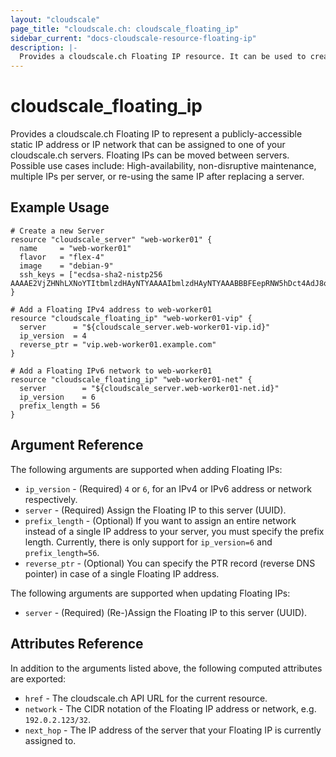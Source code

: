 ```yaml
---
layout: "cloudscale"
page_title: "cloudscale.ch: cloudscale_floating_ip"
sidebar_current: "docs-cloudscale-resource-floating-ip"
description: |-
  Provides a cloudscale.ch Floating IP resource. It can be used to create, modify, and delete Floating IPs.
---
```


# cloudscale\_floating\_ip

Provides a cloudscale.ch Floating IP to represent a publicly-accessible static IP address or IP network that can be assigned to one of your cloudscale.ch servers. Floating IPs can be moved between servers. Possible use cases include: High-availability, non-disruptive maintenance, multiple IPs per server, or re-using the same IP after replacing a server.

## Example Usage

```hcl
# Create a new Server
resource "cloudscale_server" "web-worker01" {
  name     = "web-worker01"
  flavor   = "flex-4"
  image    = "debian-9"
  ssh_keys = ["ecdsa-sha2-nistp256 AAAAE2VjZHNhLXNoYTItbmlzdHAyNTYAAAAIbmlzdHAyNTYAAABBBFEepRNW5hDct4AdJ8oYsb4lNP5E9XY5fnz3ZvgNCEv7m48+bhUjJXUPuamWix3zigp2lgJHC6SChI/okJ41GUY="]
}

# Add a Floating IPv4 address to web-worker01
resource "cloudscale_floating_ip" "web-worker01-vip" {
  server      = "${cloudscale_server.web-worker01-vip.id}"
  ip_version  = 4
  reverse_ptr = "vip.web-worker01.example.com"
}

# Add a Floating IPv6 network to web-worker01
resource "cloudscale_floating_ip" "web-worker01-net" {
  server        = "${cloudscale_server.web-worker01-net.id}"
  ip_version    = 6
  prefix_length = 56
}
```

## Argument Reference

The following arguments are supported when adding Floating IPs:

* `ip_version` - (Required) `4` or `6`, for an IPv4 or IPv6 address or network respectively.
* `server` - (Required) Assign the Floating IP to this server (UUID).
* `prefix_length` - (Optional) If you want to assign an entire network instead of a single IP address to your server, you must specify the prefix length. Currently, there is only support for `ip_version=6` and `prefix_length=56`.
* `reverse_ptr` - (Optional) You can specify the PTR record (reverse DNS pointer) in case of a single Floating IP address.

The following arguments are supported when updating Floating IPs:

* `server` - (Required) (Re-)Assign the Floating IP to this server (UUID).

## Attributes Reference

In addition to the arguments listed above, the following computed attributes are exported:

* `href` - The cloudscale.ch API URL for the current resource.
* `network` - The CIDR notation of the Floating IP address or network, e.g. `192.0.2.123/32`.
* `next_hop` - The IP address of the server that your Floating IP is currently assigned to.
